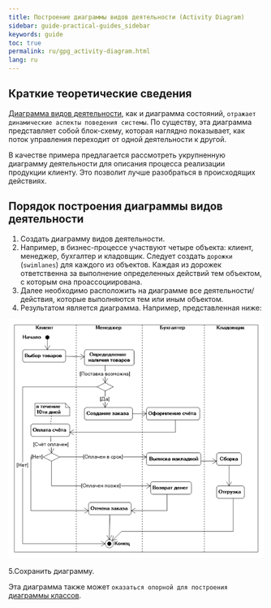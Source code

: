 ```yaml
---
title: Построение диаграммы видов деятельности (Activity Diagram)
sidebar: guide-practical-guides_sidebar
keywords: guide
toc: true
permalink: ru/gpg_activity-diagram.html
lang: ru
---
```


## Краткие теоретические сведения
[Диаграмма видов деятельности](fd_activity-diagram.html), как и диаграмма состояний, `отражает динамические аспекты поведения системы`. По существу, эта диаграмма представляет собой блок-схему, которая наглядно показывает, как поток управления переходит от одной деятельности к другой.

В качестве примера предлагается рассмотреть укрупненную диаграмму деятельности для описания процесса реализации продукции клиенту. Это позволит лучше разобраться в происходящих действиях.

## Порядок построения диаграммы видов деятельности

1.	Создать диаграмму видов деятельности.
2.	Например, в бизнес-процессе участвуют четыре объекта: клиент, менеджер, бухгалтер и кладовщик. Следует создать `дорожки` (`swimlanes`) для каждого из объектов. Каждая из дорожек ответственна за выполнение определенных действий тем объектом, с которым она проассоциирована.
3.	Далее необходимо расположить на диаграмме все деятельности/действия, которые выполняются тем или иным объектом.
4.	Результатом является диаграмма. Например, представленная ниже:

![](/images/pages/guides/flexberry-designer/activity-diagram.png)
 
5.Сохранить диаграмму.

Эта диаграмма также может `оказаться опорной для построения` [диаграммы классов](fd_class-diagram.html).
